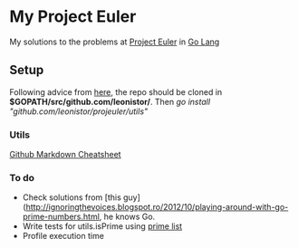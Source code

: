 # My Project Euler

My solutions to the problems at [Project Euler](http://projecteuler.net/) in [Go Lang](http://golang.org/)

## Setup

Following advice from [here](http://stackoverflow.com/a/10142340), the repo should be cloned in **$GOPATH/src/github.com/leonistor/**. Then *go install "github.com/leonistor/projeuler/utils"*

### Utils

[Github Markdown Cheatsheet](https://github.com/adam-p/markdown-here/wiki/Markdown-Cheatsheet)

### To do

+ Check solutions from [this guy](http://ignoringthevoices.blogspot.ro/2012/10/playing-around-with-go-prime-numbers.html, he knows Go.
+ Write tests for utils.isPrime using [prime list](http://primes.utm.edu/lists/small/1000.txt)
+ Profile execution time